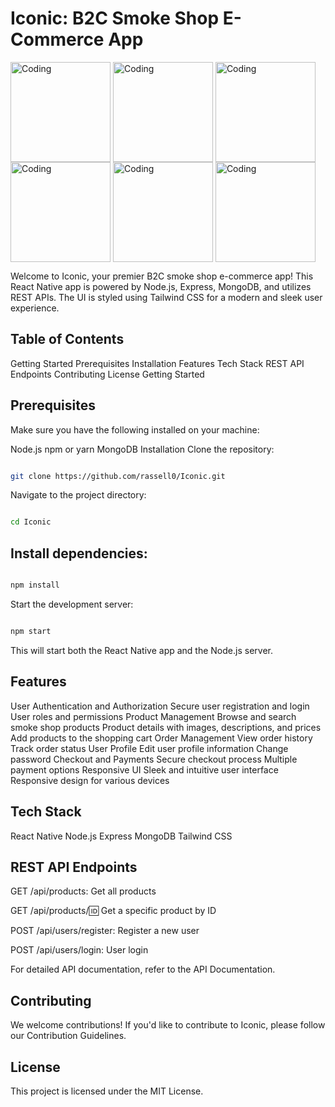 # Iconic: B2C Smoke Shop E-Commerce App
<Div>
<img align="center" alt="Coding" width="160" src="https://media.discordapp.net/attachments/1131378335205830698/1181438192331800616/IMG_0027.PNG?ex=65810f0f&is=656e9a0f&hm=f5b6c8a14879bde2ecac21fbf2a4ccbf775a5d2b6b1409eb917fc8d6e66192b9&=&width=494&height=1070">
<img align="center" alt="Coding" width="160" src="https://media.discordapp.net/attachments/1131378335205830698/1181438193044819978/IMG_0028.PNG?ex=65810f0f&is=656e9a0f&hm=be158b5ee2bb50f75a9949fb393783e61d2c5337dd71821666fe16264f21cb5d&=&width=494&height=1070">
<img align="center" alt="Coding" width="160" src="https://media.discordapp.net/attachments/1131378335205830698/1181438195347509309/IMG_0031.PNG?ex=65810f0f&is=656e9a0f&hm=243384de88c306d2c0615c478db3fd2d9c06c343eee5f3a520641b58665615f5&=&width=494&height=1070">
<img align="center" alt="Coding" width="160" src="https://media.discordapp.net/attachments/1131378335205830698/1181438190301761687/IMG_0032.PNG?ex=65810f0e&is=656e9a0e&hm=3d04401ecb6d89ccdc7d06371d41684ff5e16c6b3f89e1809a18b2d174a212dc&=&width=494&height=1070">
<img align="center" alt="Coding" width="160" src="https://media.discordapp.net/attachments/1131378335205830698/1181438190679244912/IMG_0033.PNG?ex=65810f0e&is=656e9a0e&hm=0127e2b4c38210e7e840126f030520530aa9cf16ae1870dc8864d65fed57b50a&=&width=494&height=1070">
<img align="center" alt="Coding" width="160" src="https://media.discordapp.net/attachments/1131378335205830698/1181438191568441425/IMG_0035.PNG?ex=65810f0e&is=656e9a0e&hm=4d20a06522a48b75e2f5b334134e2f6b5c18cf19e57c9326507473b1dd6390e8&=&width=494&height=1070">

</Div>

Welcome to Iconic, your premier B2C smoke shop e-commerce app! This React Native app is powered by Node.js, Express, MongoDB, and utilizes REST APIs. The UI is styled using Tailwind CSS for a modern and sleek user experience.

## Table of Contents

Getting Started
Prerequisites
Installation
Features
Tech Stack
REST API Endpoints
Contributing
License
Getting Started

## Prerequisites
Make sure you have the following installed on your machine:

Node.js
npm or yarn
MongoDB
Installation
Clone the repository:
```bash

git clone https://github.com/rassell0/Iconic.git
```
Navigate to the project directory:

```bash

cd Iconic
```
## Install dependencies:
```bash

npm install
```
Start the development server:
```bash

npm start
```
This will start both the React Native app and the Node.js server.
## Features

User Authentication and Authorization
Secure user registration and login
User roles and permissions
Product Management
Browse and search smoke shop products
Product details with images, descriptions, and prices
Add products to the shopping cart
Order Management
View order history
Track order status
User Profile
Edit user profile information
Change password
Checkout and Payments
Secure checkout process
Multiple payment options
Responsive UI
Sleek and intuitive user interface
Responsive design for various devices
## Tech Stack

React Native
Node.js
Express
MongoDB
Tailwind CSS
## REST API Endpoints

GET /api/products: Get all products

GET /api/products/:id: Get a specific product by ID

POST /api/users/register: Register a new user

POST /api/users/login: User login


For detailed API documentation, refer to the API Documentation.

## Contributing

We welcome contributions! If you'd like to contribute to Iconic, please follow our Contribution Guidelines.

## License

This project is licensed under the MIT License.

